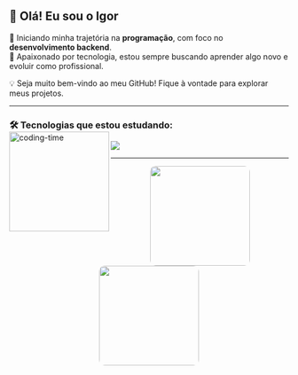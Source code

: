 ## 👋 Olá! Eu sou o Igor  

🎯 Iniciando minha trajetória na **programação**, com foco no **desenvolvimento backend**.  
🚀 Apaixonado por tecnologia, estou sempre buscando aprender algo novo e evoluir como profissional.  

💡 Seja muito bem-vindo ao meu GitHub! Fique à vontade para explorar meus projetos.  

---
### 🛠️ Tecnologias que estou estudando:

<div style="display: inline_block; margin-top: -20px;">
  <img align="left" alt="coding-time" height="180" src="novogif.gif">
  <br>
  <img src="https://skillicons.dev/icons?i=php,js,html,css" />
</div>  

---
<div align="center">
  <img height="180em" style="border-radius: 10px;" src="https://github-readme-stats.vercel.app/api?username=IgorHAN&show_icons=true&theme=dark&border_radius=10" />
  <img height="180em" style="border-radius: 10px;" src="https://github-readme-stats.vercel.app/api/top-langs/?username=IgorHAN&layout=compact&theme=dark&border_radius=10" />
</div>
